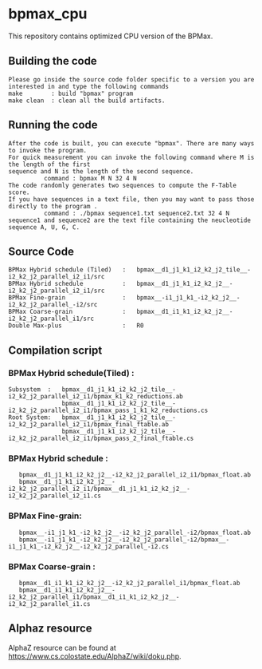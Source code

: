# bpmax_cpu

This repository contains optimized CPU version of the BPMax.

## Building the code
    Please go inside the source code folder specific to a version you are interested in and type the following commands
    make        : build "bpmax" program
    make clean  : clean all the build artifacts.


## Running the code
    After the code is built, you can execute "bpmax". There are many ways to invoke the program. 
    For quick measurement you can invoke the following command where M is the length of the first 
    sequence and N is the length of the second sequence. 
              command : bpmax M N 32 4 N
    The code randomly generates two sequences to compute the F-Table score.
    If you have sequences in a text file, then you may want to pass those directly to the program .
              command : ./bpmax sequence1.txt sequence2.txt 32 4 N
    sequence1 and sequence2 are the text file containing the neucleotide sequence A, U, G, C.


## Source Code
    BPMax Hybrid schedule (Tiled)   :   bpmax__d1_j1_k1_i2_k2_j2_tile__-i2_k2_j2_parallel_i2_i1/src 
    BPMax Hybrid schedule           :   bpmax__d1_j1_k1_i2_k2_j2__-i2_k2_j2_parallel_i2_i1/src 
    BPMax Fine-grain                :   bpmax__-i1_j1_k1_-i2_k2_j2__-i2_k2_j2_parallel_-i2/src
    BPMax Coarse-grain              :   bpmax__d1_i1_k1_i2_k2_j2__-i2_k2_j2_parallel_i1/src 
    Double Max-plus                 :   R0

## Compilation script
### BPMax Hybrid schedule(Tiled) :
    Subsystem  :   bpmax__d1_j1_k1_i2_k2_j2_tile__-i2_k2_j2_parallel_i2_i1/bpmax_k1_k2_reductions.ab
                   bpmax__d1_j1_k1_i2_k2_j2_tile__-i2_k2_j2_parallel_i2_i1/bpmax_pass_1_k1_k2_reductions.cs
    Root System:   bpmax__d1_j1_k1_i2_k2_j2_tile__-i2_k2_j2_parallel_i2_i1/bpmax_final_ftable.ab
                   bpmax__d1_j1_k1_i2_k2_j2_tile__-i2_k2_j2_parallel_i2_i1/bpmax_pass_2_final_ftable.cs
   
### BPMax Hybrid schedule : 
       bpmax__d1_j1_k1_i2_k2_j2__-i2_k2_j2_parallel_i2_i1/bpmax_float.ab
       bpmax__d1_j1_k1_i2_k2_j2__-i2_k2_j2_parallel_i2_i1/bpmax__d1_j1_k1_i2_k2_j2__-i2_k2_j2_parallel_i2_i1.cs
    
###  BPMax Fine-grain:
       bpmax__-i1_j1_k1_-i2_k2_j2__-i2_k2_j2_parallel_-i2/bpmax_float.ab
       bpmax__-i1_j1_k1_-i2_k2_j2__-i2_k2_j2_parallel_-i2/bpmax__-i1_j1_k1_-i2_k2_j2__-i2_k2_j2_parallel_-i2.cs
   
###  BPMax Coarse-grain :
       bpmax__d1_i1_k1_i2_k2_j2__-i2_k2_j2_parallel_i1/bpmax_float.ab
       bpmax__d1_i1_k1_i2_k2_j2__-i2_k2_j2_parallel_i1/bpmax__d1_i1_k1_i2_k2_j2__-i2_k2_j2_parallel_i1.cs
       

## Alphaz resource
 AlphaZ resource can be found at https://www.cs.colostate.edu/AlphaZ/wiki/doku.php.
